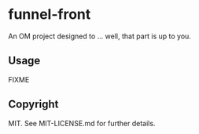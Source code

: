 # funnel-front

An OM project designed to ... well, that part is up to you.

## Usage

FIXME

Copyright
---------

MIT. See MIT-LICENSE.md for further details.
